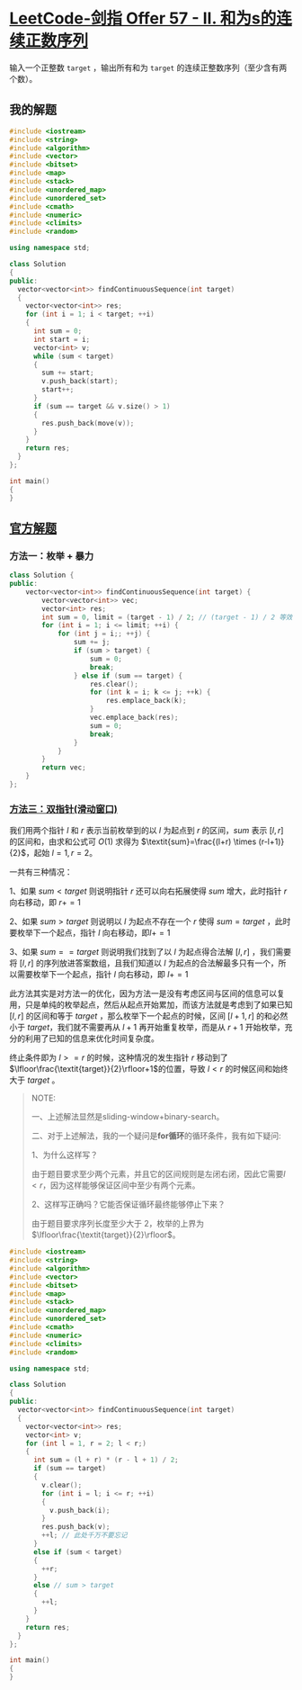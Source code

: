 # [LeetCode-剑指 Offer 57 - II. 和为s的连续正数序列](https://leetcode.cn/problems/he-wei-sde-lian-xu-zheng-shu-xu-lie-lcof/) 

输入一个正整数 `target` ，输出所有和为 `target` 的连续正整数序列（至少含有两个数）。



## 我的解题



```c++
#include <iostream>
#include <string>
#include <algorithm>
#include <vector>
#include <bitset>
#include <map>
#include <stack>
#include <unordered_map>
#include <unordered_set>
#include <cmath>
#include <numeric>
#include <climits>
#include <random>

using namespace std;

class Solution
{
public:
  vector<vector<int>> findContinuousSequence(int target)
  {
    vector<vector<int>> res;
    for (int i = 1; i < target; ++i)
    {
      int sum = 0;
      int start = i;
      vector<int> v;
      while (sum < target)
      {
        sum += start;
        v.push_back(start);
        start++;
      }
      if (sum == target && v.size() > 1)
      {
        res.push_back(move(v));
      }
    }
    return res;
  }
};

int main()
{
}
```



## [官方解题](https://leetcode.cn/problems/he-wei-sde-lian-xu-zheng-shu-xu-lie-lcof/solution/mian-shi-ti-57-ii-he-wei-sde-lian-xu-zheng-shu-x-2/) 

### 方法一：枚举 + 暴力

```c++
class Solution {
public:
    vector<vector<int>> findContinuousSequence(int target) {
        vector<vector<int>> vec;
        vector<int> res;
        int sum = 0, limit = (target - 1) / 2; // (target - 1) / 2 等效于 target / 2 下取整
        for (int i = 1; i <= limit; ++i) {
            for (int j = i;; ++j) {
                sum += j;
                if (sum > target) {
                    sum = 0;
                    break;
                } else if (sum == target) {
                    res.clear();
                    for (int k = i; k <= j; ++k) {
                        res.emplace_back(k);
                    }
                    vec.emplace_back(res);
                    sum = 0;
                    break;
                }
            }
        }
        return vec;
    }
};

```



### [方法三：双指针(滑动窗口)](https://leetcode.cn/problems/he-wei-sde-lian-xu-zheng-shu-xu-lie-lcof/solution/mian-shi-ti-57-ii-he-wei-sde-lian-xu-zheng-shu-x-2/) 



我们用两个指针 $l$ 和 $r$ 表示当前枚举到的以 $l$ 为起点到 $r$ 的区间，$\textit{sum}$ 表示 $[l,r]$ 的区间和，由求和公式可 $O(1)$ 求得为 $\textit{sum}=\frac{(l+r) \times (r-l+1)}{2}$，起始 $l=1,r=2$。

一共有三种情况：

1、如果 $\textit{sum}<\textit{target}$ 则说明指针 $r$ 还可以向右拓展使得 $sum$ 增大，此时指针 $r$ 向右移动，即 $r+=1$

2、如果 $sum>target$ 则说明以 $l$ 为起点不存在一个 $r$ 使得 $sum=target$ ，此时要枚举下一个起点，指针 $l$ 向右移动，即$l+=1$

3、如果 $\textit{sum}==\textit{target}$ 则说明我们找到了以 $l$ 为起点得合法解 $[l,r]$ ，我们需要将 $[l,r]$ 的序列放进答案数组，且我们知道以 $l$ 为起点的合法解最多只有一个，所以需要枚举下一个起点，指针 $l$ 向右移动，即 $l+=1$



此方法其实是对方法一的优化，因为方法一是没有考虑区间与区间的信息可以复用，只是单纯的枚举起点，然后从起点开始累加，而该方法就是考虑到了如果已知 $[l,r]$ 的区间和等于 $\textit{target}$ ，那么枚举下一个起点的时候，区间 $[l+1,r]$ 的和必然小于 $\textit{target}$，我们就不需要再从 $l+1$ 再开始重复枚举，而是从 $r+1$ 开始枚举，充分的利用了已知的信息来优化时间复杂度。

终止条件即为 $l>=r$ 的时候，这种情况的发生指针 $r$ 移动到了$\lfloor\frac{\textit{target}}{2}\rfloor+1$的位置，导致 $l<r$ 的时候区间和始终大于 $target$ 。

>  NOTE:
>
> 一、上述解法显然是sliding-window+binary-search。
>
> 二、对于上述解法，我的一个疑问是**for循环**的循环条件，我有如下疑问:
>
> 1、为什么这样写？
>
> 由于题目要求至少两个元素，并且它的区间规则是左闭右闭，因此它需要$l<r$，因为这样能够保证区间中至少有两个元素。
>
> 2、这样写正确吗？它能否保证循环最终能够停止下来？
>
> 
>
> 由于题目要求序列长度至少大于 $2$，枚举的上界为 $\lfloor\frac{\textit{target}}{2}\rfloor$。

```c++
#include <iostream>
#include <string>
#include <algorithm>
#include <vector>
#include <bitset>
#include <map>
#include <stack>
#include <unordered_map>
#include <unordered_set>
#include <cmath>
#include <numeric>
#include <climits>
#include <random>

using namespace std;

class Solution
{
public:
  vector<vector<int>> findContinuousSequence(int target)
  {
    vector<vector<int>> res;
    vector<int> v;
    for (int l = 1, r = 2; l < r;)
    {
      int sum = (l + r) * (r - l + 1) / 2;
      if (sum == target)
      {
        v.clear();
        for (int i = l; i <= r; ++i)
        {
          v.push_back(i);
        }
        res.push_back(v);
        ++l; // 此处千万不要忘记
      }
      else if (sum < target)
      {
        ++r;
      }
      else // sum > target
      {
        ++l;
      }
    }
    return res;
  }
};

int main()
{
}
```



